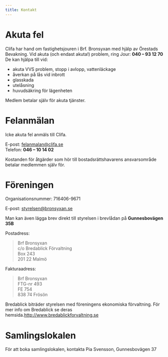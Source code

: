 ```yaml
---
title: Kontakt
---
```


Akuta fel
=========
Clifa har hand om fastighetsjouren i Brf. Bronsyxan med hjälp av Örestads Bevakning. Vid akuta (och endast akuta!) problem, ring Jour: **040 – 93 12 70** De kan hjälpa till vid:

- akuta VVS problem, stopp i avlopp, vattenläckage
- åverkan på lås vid inbrott
- glasskada
- utelåsning
- huvudsäkring för lägenheten

Medlem betalar själv för akuta tjänster.

Felanmälan
==========

Icke akuta fel anmäls till Clifa.

E-post: 	felanmalan@clifa.se  
Telefon: 	**046 – 10 14 02**

Kostanden för åtgärder som hör till bostadsrättshavarens ansvarsområde betalar medlemmen själv för.
 

Föreningen
==============

Organisationsnummer: 716406-9671

E-post: styrelsen@bronsyxan.se

Man kan även lägga brev direkt till styrelsen i brevlådan på **Gunnesbovägen 35B**

Postadress:

> Brf Bronsyxan  
> c/o Bredablick Förvaltning  
> Box 243  
> 201 22 Malmö  

Fakturaadress:

> Brf Bronsyxan  
> FTG-nr 493  
> FE 754  
> 838 74 Frösön  

Bredablick biträder styrelsen med föreningens ekonomiska förvaltning. För mer info om Bredablick se deras hemsida.http://www.bredablickforvaltning.se

Samlingslokalen
================

För att boka samlingslokalen, kontakta Pia Svensson, Gunnesbovägen 37
